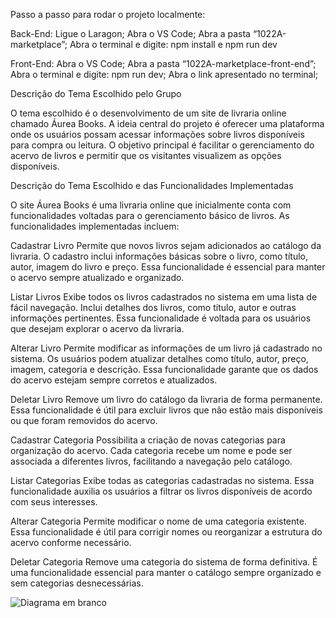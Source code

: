 Passo a passo para rodar o projeto localmente:

Back-End:
Ligue o Laragon;
Abra o VS Code;
Abra a pasta “1022A-marketplace”;
Abra o terminal e digite: npm install e npm run dev

Front-End:
Abra o VS Code;
Abra a pasta “1022A-marketplace-front-end”;
Abra o terminal e digite: npm run dev;
Abra o link apresentado no terminal;



Descrição do Tema Escolhido pelo Grupo

O tema escolhido é o desenvolvimento de um site de livraria online chamado Áurea Books. A ideia central do projeto é oferecer uma plataforma onde os usuários possam acessar informações sobre livros disponíveis para compra ou leitura. O objetivo principal é facilitar o gerenciamento do acervo de livros e permitir que os visitantes visualizem as opções disponíveis.

Descrição do Tema Escolhido e das Funcionalidades Implementadas

O site Áurea Books é uma livraria online que inicialmente conta com funcionalidades voltadas para o gerenciamento básico de livros. As funcionalidades implementadas incluem:

Cadastrar Livro
Permite que novos livros sejam adicionados ao catálogo da livraria.
O cadastro inclui informações básicas sobre o livro, como título, autor, imagem do livro e preço.
Essa funcionalidade é essencial para manter o acervo sempre atualizado e organizado.

Listar Livros
Exibe todos os livros cadastrados no sistema em uma lista de fácil navegação.
Inclui detalhes dos livros, como título, autor e outras informações pertinentes.
Essa funcionalidade é voltada para os usuários que desejam explorar o acervo da livraria.

Alterar Livro
Permite modificar as informações de um livro já cadastrado no sistema.
Os usuários podem atualizar detalhes como título, autor, preço, imagem, categoria e descrição.
Essa funcionalidade garante que os dados do acervo estejam sempre corretos e atualizados.

Deletar Livro
Remove um livro do catálogo da livraria de forma permanente.
Essa funcionalidade é útil para excluir livros que não estão mais disponíveis ou que foram removidos do acervo.

Cadastrar Categoria
Possibilita a criação de novas categorias para organização do acervo.
Cada categoria recebe um nome e pode ser associada a diferentes livros, facilitando a navegação pelo catálogo.

Listar Categorias
Exibe todas as categorias cadastradas no sistema.
Essa funcionalidade auxilia os usuários a filtrar os livros disponíveis de acordo com seus interesses.

Alterar Categoria
Permite modificar o nome de uma categoria existente.
Essa funcionalidade é útil para corrigir nomes ou reorganizar a estrutura do acervo conforme necessário.

Deletar Categoria
Remove uma categoria do sistema de forma definitiva.
É uma funcionalidade essencial para manter o catálogo sempre organizado e sem categorias desnecessárias.



![Diagrama em branco](https://github.com/user-attachments/assets/b1dc091d-1692-4d64-8857-3e10997d79c4)


